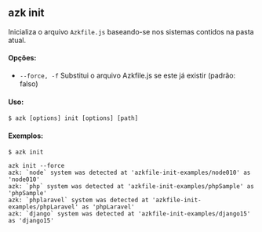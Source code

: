 ## azk init
Inicializa o arquivo `Azkfile.js` baseando-se nos sistemas contidos na pasta atual.

#### Opções:

- `--force, -f`     Substitui o arquivo Azkfile.js se este já existir (padrão: falso)

#### Uso:

    $ azk [options] init [options] [path]

#### Exemplos:

```
$ azk init

azk init --force
azk: `node` system was detected at 'azkfile-init-examples/node010' as 'node010'
azk: `php` system was detected at 'azkfile-init-examples/phpSample' as 'phpSample'
azk: `phplaravel` system was detected at 'azkfile-init-examples/phpLaravel' as 'phpLaravel'
azk: `django` system was detected at 'azkfile-init-examples/django15' as 'django15'
```

